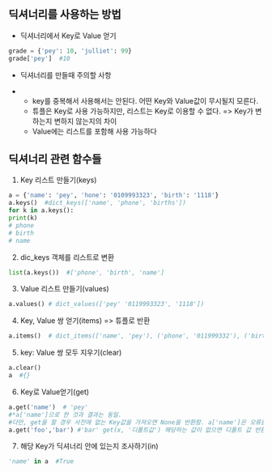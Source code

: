 ## 딕셔너리를 사용하는 방법

- 딕셔너리에서 Key로 Value 얻기

```python
grade = {'pey': 10, 'julliet': 99}
grade['pey']  #10
```

- 딕셔너리를 만들때 주의할 사항

- - key를 중복해서 사용해서는 안된다. 어떤 Key와 Value값이 무시될지 모른다.
  - 튜플은 Key로 사용 가능하지만, 리스트는 Key로 이용할 수 없다. => Key가 변하는지 변하지 않는지의 차이
  - Value에는 리스트를 포함해 사용 가능하다

## 딕셔너리 관련 함수들

1. Key 리스트 만들기(keys)

```python
a = {'name': 'pey', 'hone': '0109993323', 'birth': '1118'}
a.keys()  #dict_keys(['name', 'phone', 'births'])
for k in a.keys():
print(k)
# phone
# birth
# name
```

2. dic_keys 객체를 리스트로      변환

```python
list(a.keys())  #['phone', 'birth', 'name']
```

3. Value 리스트 만들기(values)

```python
a.values() # dict_values(['pey' '0119993323', '1118'])
```

4. Key, Value 쌍 얻기(items) => 튜플로 반환

```python
a.items()  # dict_items(['name', 'pey'), ('phone', '011999332'), ('birth', '1118')])
```

5. key: Value 쌍 모두 지우기(clear)

```python
a.clear()
a  #{}
```

6. Key로 Value얻기(get)

```python
a.get('name')  # 'pey'
#*a['name']으로 한 것과 결과는 동일. 
#다만, get을 할 경우 사전에 없는 Key값을 가져오면 None을 반환함. a['name']은 오류를 반환함
a.get('foo','bar') #'bar' get(x, '디폴트값') 해당하는 값이 없으면 디폴트 값 반환함
```

7. 해당 Key가 딕셔너리 안에 있는지 조사하기(in)

```python
'name' in a  #True
```